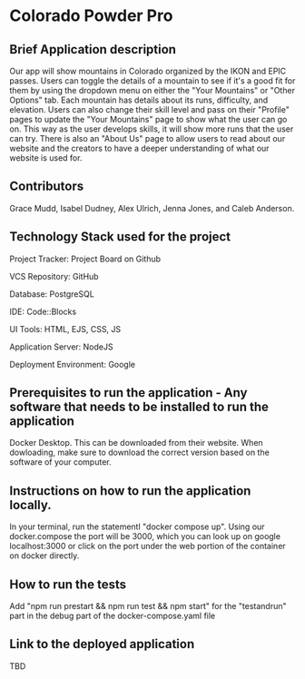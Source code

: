 # Colorado Powder Pro

## Brief Application description
Our app will show mountains in Colorado organized by the IKON and EPIC passes. Users can toggle the details of a mountain to see if it's a good fit for them by using the dropdown menu on either the "Your Mountains" or "Other Options" tab. Each mountain has details about its runs, difficulty, and elevation. Users can also change their skill level and pass on their "Profile" pages to update the "Your Mountains" page to show what the user can go on. This way as the user develops skills, it will show more runs that the user can try. There is also an "About Us" page to allow users to read about our website and the creators to have a deeper understanding of what our website is used for. 

## Contributors
Grace Mudd, Isabel Dudney, Alex Ulrich, Jenna Jones, and Caleb Anderson.

## Technology Stack used for the project
Project Tracker: Project Board on Github  

VCS Repository: GitHub  

Database: PostgreSQL  

IDE: Code::Blocks  

UI Tools: HTML, EJS, CSS, JS  

Application Server: NodeJS  

Deployment Environment: Google   


## Prerequisites to run the application - Any software that needs to be installed to run the application
Docker Desktop. This can be downloaded from their website. When dowloading, make sure to download the correct version based on the software of your computer. 

## Instructions on how to run the application locally.
In your terminal, run the statementl "docker compose up". Using our docker.compose the port will be 3000, which you can look up on google localhost:3000 or click on the port under the web portion of the container on docker directly.

## How to run the tests
Add "npm run prestart && npm run test && npm start" for the "testandrun" part in the debug part of the docker-compose.yaml file

## Link to the deployed application
TBD
